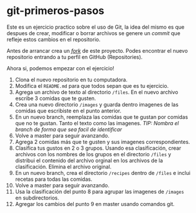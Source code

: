 # git-primeros-pasos
Este es un ejercicio practico sobre el uso de Git, la idea del mismo es que despues de crear, modificar o borrar archivos se genere un _commit_ que refleje estos cambios en el repositorio.

Antes de arrancar crea un _[fork](https://help.github.com/en/articles/fork-a-repo)_ de este proyecto. Podes encontrar el nuevo repositorio entrando a tu perfil en GitHub (Repositories).

Ahora si, podemos empezar con el ejercicio!

1. Clona el nuevo repositorio en tu computadora.
2. Modifica el `README.md` para que todos sepan que es tu ejercicio.
3. Agrega un archivo de texto al directorio `/files`. En el nuevo archivo escribe 3 comidas que te gusten.
4. Crea una nuevo directorio `/images` y guarda dentro imagenes de las comidas que escribiste en el punto anterior.
5. En un nuevo branch, reemplaza las comidas que te gustan por comidas que no te gustan. Tanto el texto como las imagenes. _TIP: Nombra el branch de forma que sea facil de identificar_
6. Volve a master para seguir avanzando.
7. Agrega 2 comidas más que te gusten y sus imagenes correspondientes.
8. Clasifica tus gustos en 2 o 3 grupos. Usando esa clasificación, crear archivos con los nombres de los grupos en el directorio `/files` y distribui el contenido del archivo orginal en los archivos de la clasificación. Elimina el archivo original.
9. En un nuevo branch, crea el directorio `/recipes` dentro de `/files` e inclui recetas para todas las comidas.
10. Volve a master para seguir avanzando.
11. Usa la clasificación del punto 8 para agrupar las imagenes de `/images` en subdirectorios.
12. Agregar los cambios del punto 9 en master usando comandos git.
